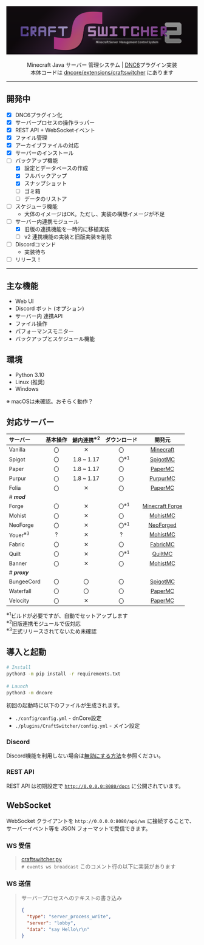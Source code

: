 <div align="center">
  <picture>
    <source media="(prefers-color-scheme: dark)" srcset="icons/header_nobg.png">
    <source media="(prefers-color-scheme: light)" srcset="icons/header_nobg_light.png">
    <img src="icons/header.png">
  </picture>

  Minecraft Java サーバー 管理システム |
  <a href="https://github.com/Necnion8/dnCoreV6">DNC6</a>プラグイン実装
  <br>
  本体コードは <a href="dncore%2Fextensions%2Fcraftswitcher">dncore/extensions/craftswitcher</a> にあります
</div>

---
## 開発中
- [x] DNC6プラグイン化
- [x] サーバープロセスの操作ラッパー
- [x] REST API + WebSocketイベント
- [x] ファイル管理
- [x] アーカイブファイルの対応
- [x] サーバーのインストール
- [ ] バックアップ機能
  - [x] 設定とデータベースの作成
  - [x] フルバックアップ
  - [x] スナップショット
  - [ ] ゴミ箱
  - [ ] データのリストア
- [ ] スケジューラ機能
  - 大体のイメージはOK。ただし、実装の構想イメージが不足
- [ ] サーバー内連携モジュール
  - [x] 旧版の連携機能を一時的に移植実装
  - [ ] v2 連携機能の実装と旧版実装を削除
- [ ] Discordコマンド
  - 実装待ち
- [ ] リリース！

---
## 主な機能
- Web UI
- Discord ボット (オプション)
- サーバー内 連携API
- ファイル操作
- パフォーマンスモニター
- バックアップとスケジュール機能


## 環境
- Python 3.10
- Linux (推奨)
- Windows

※ macOSは未確認。おそらく動作？

## 対応サーバー
| サーバー               | 基本操作 | 鯖内連携<sup>※2</sup> |                  ダウンロード                   |                             開発元                              |
|:-------------------|:----:|:-----------------:|:-----------------------------------------:|:------------------------------------------------------------:|
| Vanilla            |  〇   |         ✕         |                     〇                     | [Minecraft](https://www.minecraft.net/ja-jp/download/server) |
| Spigot             |  〇   |    1.8 ~ 1.17     | 〇<sup style="position:absolute;">※1</sup> |    [SpigotMC](https://www.spigotmc.org/wiki/buildtools/)     |
| Paper              |  〇   |    1.8 ~ 1.17     |                     〇                     |         [PaperMC](https://papermc.io/software/paper)         |
| Purpur             |  〇   |    1.8 ~ 1.17     |                     〇                     |              [PurpurMC](https://purpurmc.org/)               |
| Folia              |  〇   |         ✕         |                     〇                     |         [PaperMC](https://papermc.io/software/folia)         |
| # ***mod***        |
| Forge              |  〇   |         ✕         | 〇<sup style="position:absolute;">※1</sup> |     [Minecraft Forge](https://files.minecraftforge.net/)     |
| Mohist             |  〇   |         ✕         |                     〇                     |       [MohistMC](https://mohistmc.com/software/mohist)       |
| NeoForge           |  〇   |         ✕         | 〇<sup style="position:absolute;">※1</sup> |             [NeoForged](https://neoforged.net/)              |
| Youer<sup>※3</sup> |  ?   |         ✕         |                     ?                     |       [MohistMC](https://mohistmc.com/software/youer)        |
| Fabric             |  〇   |         ✕         |                     〇                     |              [FabricMC](https://fabricmc.net/)               |
| Quilt              |  〇   |         ✕         | 〇<sup style="position:absolute;">※1</sup> |               [QuiltMC](https://quiltmc.org/)                |
| Banner             |  〇   |         ✕         |                     〇                     |       [MohistMC](https://mohistmc.com/software/banner)       |
| # ***proxy***      |
| BungeeCord         |  〇   |         〇         |                     〇                     |    [SpigotMC](https://www.spigotmc.org/wiki/bungeecord/)     |
| Waterfall          |  〇   |         〇         |                     〇                     |       [PaperMC](https://papermc.io/software/waterfall)       |
| Velocity           |  〇   |         ✕         |                     〇                     |       [PaperMC](https://papermc.io/software/velocity)        |

<sup>※1</sup>ビルドが必要ですが、自動でセットアップします<br>
<sup>※2</sup>旧版連携モジュールで仮対応<br>
<sup>※3</sup>正式リリースされてないため未確認

## 導入と起動
```bash
# Install
python3 -m pip install -r requirements.txt

# Launch
python3 -m dncore
```
初回の起動時に以下のファイルが生成されます。
- `./config/config.yml` - dnCore設定
- `./plugins/CraftSwitcher/config.yml` - メイン設定


### Discord
Discord機能を利用しない場合は[無効にする方法](https://github.com/Necnion8/dnCoreV6/wiki/No-Connect-Discord)を参照ください。

### REST API
REST API は初期設定で [`http://0.0.0.0:8080/docs`](http://localhost:8080/docs) に公開されています。


## WebSocket
WebSocket クライアントを `http://0.0.0.0:8080/api/ws` に接続することで、サーバーイベント等を JSON フォーマットで受信できます。

### WS 受信
> [craftswitcher.py](dncore%2Fextensions%2Fcraftswitcher%2Fcraftswitcher.py)<br>
> `# events ws broadcast` このコメント行の以下に実装があります


### WS 送信
> サーバープロセスへのテキストの書き込み
> ```json
> {
>   "type": "server_process_write",
>   "server": "lobby",
>   "data": "say Hello\r\n"
> }
> ```
